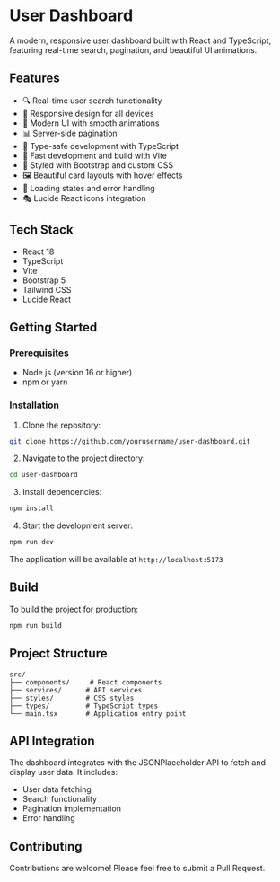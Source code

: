 # User Dashboard

A modern, responsive user dashboard built with React and TypeScript, featuring real-time search, pagination, and beautiful UI animations.

## Features

- 🔍 Real-time user search functionality
- 📱 Responsive design for all devices
- 🎨 Modern UI with smooth animations
- 📊 Server-side pagination
- 🎯 Type-safe development with TypeScript
- 🚀 Fast development and build with Vite
- 💅 Styled with Bootstrap and custom CSS
- 🖼️ Beautiful card layouts with hover effects
- 🔄 Loading states and error handling
- 🎭 Lucide React icons integration

## Tech Stack

- React 18
- TypeScript
- Vite
- Bootstrap 5
- Tailwind CSS
- Lucide React

## Getting Started

### Prerequisites

- Node.js (version 16 or higher)
- npm or yarn

### Installation

1. Clone the repository:
```bash
git clone https://github.com/yourusername/user-dashboard.git
```

2. Navigate to the project directory:
```bash
cd user-dashboard
```

3. Install dependencies:
```bash
npm install
```

4. Start the development server:
```bash
npm run dev
```

The application will be available at `http://localhost:5173`

## Build

To build the project for production:

```bash
npm run build
```

## Project Structure

```
src/
├── components/     # React components
├── services/      # API services
├── styles/        # CSS styles
├── types/         # TypeScript types
└── main.tsx       # Application entry point
```

## API Integration

The dashboard integrates with the JSONPlaceholder API to fetch and display user data. It includes:

- User data fetching
- Search functionality
- Pagination implementation
- Error handling

## Contributing

Contributions are welcome! Please feel free to submit a Pull Request.